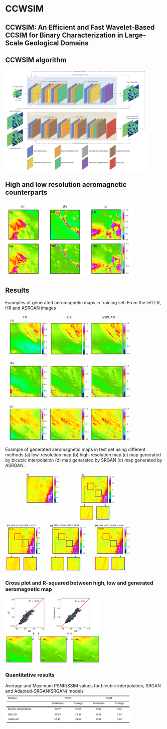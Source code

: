 # CCWSIM
## CCWSIM: An Efficient and Fast Wavelet-Based CCSIM for Binary Characterization in Large-Scale Geological Domains

## CCWSIM algorithm
<img src="https://github.com/MBS1984/Adapted-SRGAN/blob/main/images/ASRGAN_network.png" width=90% height=50%>

## High and low resolution aeromagnetic counterparts 
<img src="https://github.com/MBS1984/Adapted-SRGAN/blob/main/images/High_low_counterparts.PNG" width=80% height=50%>

## Results
Examples of generated aeromagnetic maps in training set: From the left LR, HR and ASRGAN images

<img src="https://github.com/MBS1984/Adapted-SRGAN/blob/main/images/Result_training_set.png" width=80% height=50%>

Example of generated aeromagnetic maps in test set using different methods (a) low-resolution map (b) high-resolution map (c) map generated by bicubic interpolation (d) map generated by SRGAN (d) map generated by ASRGAN.

<img src="https://github.com/MBS1984/Adapted-SRGAN/blob/main/images/Result_validation_set.png" width=80% height=50%>

### Cross plot and R-squared between high, low and generated aeromagnetic map


<img src="https://github.com/MBS1984/Adapted-SRGAN/blob/main/images/crossplot.PNG" width=60% height=40%>

### Quantitative results
Average and Maximum PSNR/SSIM values for bicubic interpolation, SRGAN and Adapted-SRGAN(SRGAN) models
<img src="https://github.com/MBS1984/Adapted-SRGAN/blob/main/images/Quantitative%20results.PNG" width=80% height=50%>
